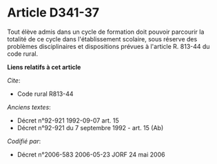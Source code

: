 # Article D341-37

Tout élève admis dans un cycle de formation doit pouvoir parcourir la totalité de ce cycle dans l'établissement scolaire,
sous réserve des problèmes disciplinaires et dispositions prévues à l'article R. 813-44 du code rural.

**Liens relatifs à cet article**

_Cite_:

  - Code rural R813-44

_Anciens textes_:

  - Décret n°92-921 1992-09-07 art. 15
  - Décret n°92-921 du 7 septembre 1992 - art. 15 (Ab)

_Codifié par_:

  - Décret n°2006-583 2006-05-23 JORF 24 mai 2006
